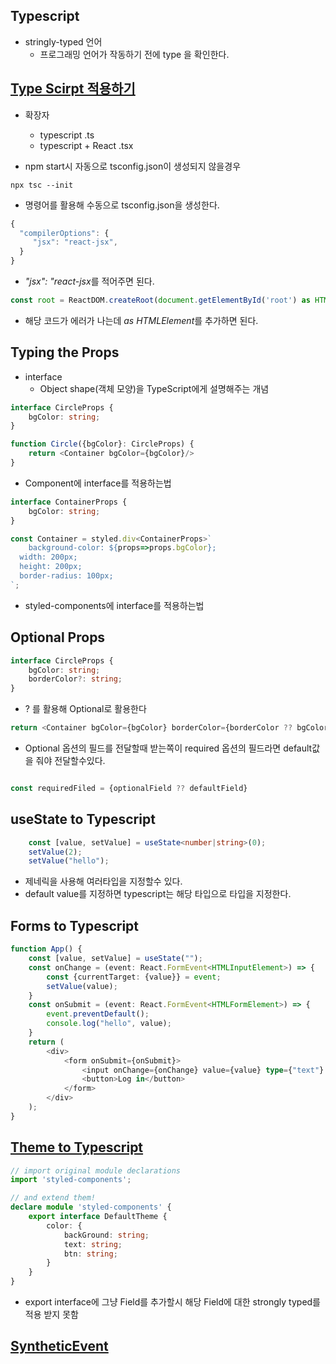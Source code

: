 ## Typescript

- stringly-typed 언어
	-  프로그래밍 언어가 작동하기 전에 type 을 확인한다.

## [Type Scirpt 적용하기](https://create-react-app.dev/docs/adding-typescript/#installation)

- 확장자
	- typescript .ts
	- typescript + React .tsx

- npm start시 자동으로 tsconfig.json이 생성되지 않을경우
```
npx tsc --init
```

- 명령어를 활용해 수동으로 tsconfig.json을 생성한다.
```typescript
{
  "compilerOptions": {
     "jsx": "react-jsx",
  }
}
```
- *"jsx": "react-jsx*를 적어주면 된다.

```typescript
const root = ReactDOM.createRoot(document.getElementById('root') as HTMLElement);
```
- 해당 코드가 에러가 나는데 *as HTMLElement*를 추가하면 된다.

## Typing the Props

- interface
	- Object shape(객체 모양)을 TypeScript에게 설명해주는 개념

```typescript
interface CircleProps {
    bgColor: string;
}

function Circle({bgColor}: CircleProps) {
    return <Container bgColor={bgColor}/>
}
```
- Component에 interface를 적용하는법

```typescript
interface ContainerProps {
    bgColor: string;
}

const Container = styled.div<ContainerProps>`
    background-color: ${props=>props.bgColor};
  width: 200px;
  height: 200px;
  border-radius: 100px;
`;
```
- styled-components에 interface를 적용하는법

## Optional Props

```typescript
interface CircleProps {
    bgColor: string;
    borderColor?: string;
}
```
- ? 를 활용해 Optional로 활용한다

```typescript
return <Container bgColor={bgColor} borderColor={borderColor ?? bgColor}/>
```
- Optional 옵션의 필드를 전달할때 받는쪽이 required 옵션의 필드라면 default값을 줘야 전달할수있다.
```typescript

const requiredFiled = {optionalField ?? defaultField}

```

## useState to Typescript

```typescript
    const [value, setValue] = useState<number|string>(0);
    setValue(2);
    setValue("hello");

```
- 제네릭을 사용해 여러타입을 지정할수 있다.
- default value를 지정하면 typescript는 해당 타입으로 타입을 지정한다.

## Forms to Typescript

```typescript
function App() {
    const [value, setValue] = useState("");
    const onChange = (event: React.FormEvent<HTMLInputElement>) => {
        const {currentTarget: {value}} = event;
        setValue(value);
    }
    const onSubmit = (event: React.FormEvent<HTMLFormElement>) => {
        event.preventDefault();
        console.log("hello", value);
    }
    return (
        <div>
            <form onSubmit={onSubmit}>
                <input onChange={onChange} value={value} type={"text"} placeholder={"username"}/>
                <button>Log in</button>
            </form>
        </div>
    );
}

```

## [Theme to Typescript](https://styled-components.com/docs/api#typescript)

```typescript
// import original module declarations
import 'styled-components';

// and extend them!
declare module 'styled-components' {
    export interface DefaultTheme {
        color: {
            backGround: string;
            text: string;
            btn: string;
        }
    }
}
```

- export interface에 그냥 Field를 추가할시 해당 Field에 대한 strongly typed를 적용 받지 못함

## [SyntheticEvent](https://ko.legacy.reactjs.org/docs/events.html)
